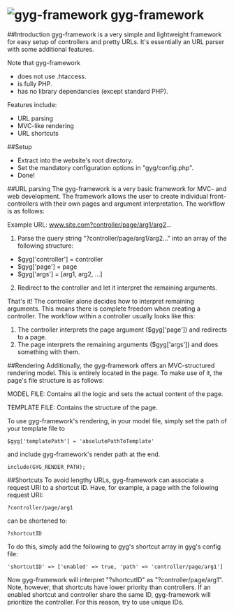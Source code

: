 ![gyg-framework](controllers/gyg/img/gyg.png) gyg-framework
=============
##Introduction
gyg-framework is a very simple and lightweight framework for easy setup of controllers and pretty URLs. It's essentially an
URL parser with some additional features.

Note that gyg-framework
* does not use .htaccess.
* is fully PHP.
* has no library dependancies (except standard PHP).

Features include:
* URL parsing
* MVC-like rendering
* URL shortcuts

##Setup
* Extract into the website's root directory.
* Set the mandatory configuration options in "gyg/config.php".
* Done!
 

##URL parsing
The gyg-framework is a very basic framework for MVC- and web development. The framework allows the user to 
create individual front-controllers with their own pages and argument interpretation. The workflow is as follows:

Example URL: www.site.com?controller/page/arg1/arg2...

1. Parse the query string "?controller/page/arg1/arg2..." into an array of the following structure:
  * $gyg['controller'] = controller
  * $gyg['page'] = page
  * $gyg['args'] = [arg1, arg2, ...]
	
2. Redirect to the controller and let it interpret the remaining arguments.

That's it! The controller alone decides how to interpret remaining arguments. This means there is complete freedom when creating a controller.
The workflow within a controller usually looks like this:
1. The controller interprets the page argument ($gyg['page']) and redirects to a page.
2. The page interprets the remaining arguments ($gyg['args']) and does something with them.


##Rendering
Additionally, the gyg-framework offers an MVC-structured rendering model. This is entirely located in the page. To make use of it, the page's file
structure is as follows:

MODEL FILE:
Contains all the logic and sets the actual content of the page.

TEMPLATE FILE:
Contains the structure of the page.

To use gyg-framework's rendering, in your model file, simply set the path of your template file to 

    $gyg['templatePath'] = 'absolutePathToTemplate' 
and include gyg-framework's render path at the end.

    include(GYG_RENDER_PATH);
    
    
##Shortcuts
To avoid lengthy URLs, gyg-framework can associate a request URI to a shortcut ID. Have, for example, a page with the following request URI:

	?controller/page/arg1
can be shortened to:

	?shortcutID

To do this, simply add the following to gyg's shortcut array in gyg's config file:

	'shortcutID' => ['enabled' => true, 'path' => 'controller/page/arg1']

Now gyg-framework will interpret "?shortcutID" as "?controller/page/arg1". Note, however,
that shortcuts have lower priority than controllers. If an enabled shortcut and controller share
the same ID, gyg-framework will prioritize the controller. For this reason, try to use unique IDs.